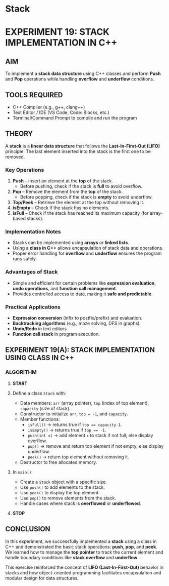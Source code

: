 # Stack
# EXPERIMENT 19: STACK IMPLEMENTATION IN C++

## AIM
To implement a **stack data structure** using C++ classes and perform **Push** and **Pop** operations while handling **overflow** and **underflow** conditions.

## TOOLS REQUIRED
- C++ Compiler (e.g., g++, clang++)
- Text Editor / IDE (VS Code, Code::Blocks, etc.)
- Terminal/Command Prompt to compile and run the program

## THEORY
A **stack** is a **linear data structure** that follows the **Last-In-First-Out (LIFO)** principle. The last element inserted into the stack is the first one to be removed.  

### Key Operations
1. **Push** – Insert an element at the **top** of the stack.  
   - Before pushing, check if the stack is **full** to avoid overflow.  
2. **Pop** – Remove the element from the **top** of the stack.  
   - Before popping, check if the stack is **empty** to avoid underflow.  
3. **Top/Peek** – Retrieve the element at the top without removing it.  
4. **isEmpty** – Check if the stack has no elements.  
5. **isFull** – Check if the stack has reached its maximum capacity (for array-based stacks).

### Implementation Notes
- Stacks can be implemented using **arrays** or **linked lists**.  
- Using a **class in C++** allows encapsulation of stack data and operations.  
- Proper error handling for **overflow** and **underflow** ensures the program runs safely.

### Advantages of Stack
- Simple and efficient for certain problems like **expression evaluation**, **undo operations**, and **function call management**.  
- Provides controlled access to data, making it **safe and predictable**.

### Practical Applications
- **Expression conversion** (infix to postfix/prefix) and evaluation.  
- **Backtracking algorithms** (e.g., maze solving, DFS in graphs).  
- **Undo/Redo** in text editors.  
- **Function call stack** in program execution.

## EXPERIMENT 19(A): STACK IMPLEMENTATION USING CLASS IN C++

### ALGORITHM
1. **START**  
2. Define a class `Stack` with:  
   - Data members: `arr` (array pointer), `top` (index of top element), `capacity` (size of stack).  
   - Constructor to initialize `arr`, `top = -1`, and `capacity`.  
   - Member functions:  
     - `isFull()` → returns true if `top == capacity-1`.  
     - `isEmpty()` → returns true if `top == -1`.  
     - `push(int x)` → add element `x` to stack if not full; else display overflow.  
     - `pop()` → remove and return top element if not empty; else display underflow.  
     - `peek()` → return top element without removing it.  
   - Destructor to free allocated memory.  

3. In `main()`:  
   - Create a `Stack` object with a specific size.  
   - Use `push()` to add elements to the stack.  
   - Use `peek()` to display the top element.  
   - Use `pop()` to remove elements from the stack.  
   - Handle cases where stack is **overflowed** or **underflowed**.  

4. **STOP**

## CONCLUSION

In this experiment, we successfully implemented a **stack** using a class in C++ and demonstrated the basic stack operations: **push**, **pop**, and **peek**.  
We learned how to manage the **top pointer** to track the current element and handle boundary conditions like **stack overflow** and **underflow**.  

This exercise reinforced the concept of **LIFO (Last-In-First-Out)** behavior in stacks and how object-oriented programming facilitates encapsulation and modular design for data structures.
